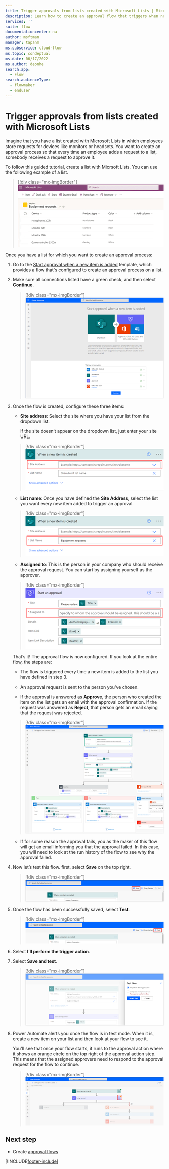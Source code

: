 ```yaml
---
title: Trigger approvals from lists created with Microsoft Lists | Microsoft Docs
description: Learn how to create an approval flow that triggers when new items are added to a list created with Microsoft Lists.
services: ''
suite: flow
documentationcenter: na
author: msftman
manager: tapanm
ms.subservice: cloud-flow
ms.topic: condeptual
ms.date: 06/17/2022
ms.author: deonhe
search.app: 
  - Flow
search.audienceType: 
  - flowmaker
  - enduser
---
```


# Trigger approvals from lists created with Microsoft Lists

Imagine that you have a list created with Microsoft Lists in which employees store requests for devices like monitors or headsets. You want to create an approval process so that every time an employee adds a request to a list, somebody receives a request to approve it.

To follow this guided tutorial, create a list with Micrsoft Lists. You can use the following example of a list.  

>[!div class="mx-imgBorder"]
>![Screenshot of a list created with Microsoft Lists.](media/trigger-sharepoint-list/microsoft-lists.png "List created with Microsoft Lists")

Once you have a list for which you want to create an approval process:  
  
1. Go to the [Start approval when a new item is added](https://us.flow.microsoft.com/galleries/public/templates/d62b2527bb5343d689d5107b0922e57b/start-approval-when-a-new-item-is-added/) template, which provides a flow that's configured to create an approval process on a list.

1. Make sure all connections listed have a green check, and then select **Continue**.  
 
    >[!div class="mx-imgBorder"]
    >![Screenshot of the Start approval when an item is added screen.](media/trigger-sharepoint-list/approval-item-added.png "Start approval when an item is added screen")

1. Once the flow is created, configure these three items:

   - **Site address**: Select the site where you have your list from the dropdown list.

     If the site doesn’t appear on the dropdown list, just enter your site URL.  

    >[!div class="mx-imgBorder"]
    >![Screenshot of the SharePoint site address.](media/trigger-sharepoint-list/site-address.png "SharePoint site address")

   - **List name**: Once you have defined the **Site Address**, select the list you want every new item added to trigger an approval.  

    >[!div class="mx-imgBorder"]
    >![creenshot of the SharePoint list name.](media/trigger-sharepoint-list/list-name.png "SharePoint list name")

   - **Assigned to**: This is the person in your company who should receive the approval request. You can start by assigning yourself as the approver.  

    >[!div class="mx-imgBorder"]
    >![Screenshot of the person to whom the request is assigned.](media/trigger-sharepoint-list/assigned-to.png "Person to whom the request is assigned")

   That’s it! The approval flow is now configured. If you look at the entire flow, the steps are:

   - The flow is triggered every time a new item is added to the list you have defined in step 3.

   - An approval request is sent to the person you've chosen.

   - If the approval is answered as **Approve**, the person who created the item on the list gets an email with the approval confirmation. If the request was answered as **Reject**, that person gets an email saying that the request was rejected.

    >[!div class="mx-imgBorder"]
    >![Screenshot of the entire flow.](media/trigger-sharepoint-list/flow-overview.png "The entire flow")

   - If for some reason the approval fails, you as the maker of this flow will get an email informing you that the approval failed. In this case, you will need to look at the run history of the flow to see why the approval failed.

1. Now let’s test this flow. first, select **Save** on the top right.  

    >[!div class="mx-imgBorder"]
    >![Screenshot of the Save button.](media/trigger-sharepoint-list/save-button.png "Save button")

1. Once the flow has been successfully saved, select **Test**.

    >[!div class="mx-imgBorder"]
    >![Screenshot of the Test button.](media/trigger-sharepoint-list/test.png "Test button")

1. Select **I’ll perform the trigger action**.

1. Select **Save and test**.  

    >[!div class="mx-imgBorder"]  
    >![Screenshot of save and test the flow.](media/trigger-sharepoint-list/save-test.png "Save and test the flow")

1. Power Automate alerts you once the flow is in test mode. When it is, create a new item on your list and then look at your flow to see it.  

   You'll see that once your flow starts, it runs to the approval action where it shows an orange circle on the top right of the approval action step. This means that the assigned approvers need to respond to the approval request for the flow to continue.

    >[!div class="mx-imgBorder"] 
    >![Screenshot of the orange circle waiting for approvers.](media/trigger-sharepoint-list/run-wait-approval.png)

## Next step

- Create [approval flows](modern-approvals.md)

[!INCLUDE[footer-include](includes/footer-banner.md)]